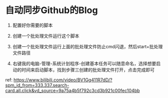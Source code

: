 # 自动同步Github的Blog

1. 配置好你需要的脚本

2. 创建一个批处理文件运行这个脚本

3. 创建一个批处理文件运行上面的批处理文件防止cmd闪退，然后start+批处理文件路径

4. 右键我的电脑-管理-系统计划程序-创建基本任务可以随意命名，选择想要启动的时间来启动脚本，找到步骤三创建的批处理文件打开，点击完成即可

ref: https://www.bilibili.com/video/BV1Gg411R7dD/?spm_id_from=333.337.search-card.all.click&vd_source=9a75a4b5f792c3cd3b921c00fec104bb